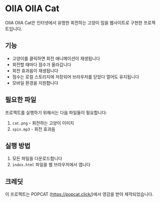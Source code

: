 # OIIA OIIA Cat

OIIA OIIA Cat은 인터넷에서 유명한 회전하는 고양이 밈을 웹사이트로 구현한 프로젝트입니다.

## 기능

- 고양이를 클릭하면 회전 애니메이션이 재생됩니다
- 회전할 때마다 점수가 올라갑니다
- 회전 효과음이 재생됩니다
- 점수는 로컬 스토리지에 저장되어 브라우저를 닫았다 열어도 유지됩니다
- 모바일 환경을 지원합니다

## 필요한 파일

프로젝트를 실행하기 위해서는 다음 파일들이 필요합니다:

1. `cat.png` - 회전하는 고양이 이미지
2. `spin.mp3` - 회전 효과음

## 실행 방법

1. 모든 파일을 다운로드합니다
2. `index.html` 파일을 웹 브라우저에서 엽니다

## 크레딧

이 프로젝트는 POPCAT (https://popcat.click/)에서 영감을 받아 제작되었습니다. 